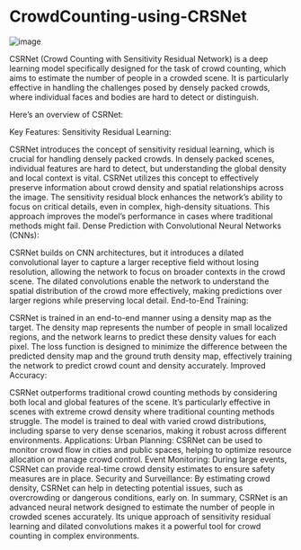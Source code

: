 # CrowdCounting-using-CRSNet

![image](https://github.com/user-attachments/assets/08c008e5-815e-43a9-b352-3ee32a8d811f)


CSRNet (Crowd Counting with Sensitivity Residual Network) is a deep learning model specifically designed for the task of crowd counting, which aims to estimate the number of people in a crowded scene. It is particularly effective in handling the challenges posed by densely packed crowds, where individual faces and bodies are hard to detect or distinguish.

Here’s an overview of CSRNet:

Key Features:
Sensitivity Residual Learning:

CSRNet introduces the concept of sensitivity residual learning, which is crucial for handling densely packed crowds. In densely packed scenes, individual features are hard to detect, but understanding the global density and local context is vital. CSRNet utilizes this concept to effectively preserve information about crowd density and spatial relationships across the image.
The sensitivity residual block enhances the network’s ability to focus on critical details, even in complex, high-density situations. This approach improves the model’s performance in cases where traditional methods might fail.
Dense Prediction with Convolutional Neural Networks (CNNs):

CSRNet builds on CNN architectures, but it introduces a dilated convolutional layer to capture a larger receptive field without losing resolution, allowing the network to focus on broader contexts in the crowd scene.
The dilated convolutions enable the network to understand the spatial distribution of the crowd more effectively, making predictions over larger regions while preserving local detail.
End-to-End Training:

CSRNet is trained in an end-to-end manner using a density map as the target. The density map represents the number of people in small localized regions, and the network learns to predict these density values for each pixel.
The loss function is designed to minimize the difference between the predicted density map and the ground truth density map, effectively training the network to predict crowd count and density accurately.
Improved Accuracy:

CSRNet outperforms traditional crowd counting methods by considering both local and global features of the scene. It’s particularly effective in scenes with extreme crowd density where traditional counting methods struggle.
The model is trained to deal with varied crowd distributions, including sparse to very dense scenarios, making it robust across different environments.
Applications:
Urban Planning: CSRNet can be used to monitor crowd flow in cities and public spaces, helping to optimize resource allocation or manage crowd control.
Event Monitoring: During large events, CSRNet can provide real-time crowd density estimates to ensure safety measures are in place.
Security and Surveillance: By estimating crowd density, CSRNet can help in detecting potential issues, such as overcrowding or dangerous conditions, early on.
In summary, CSRNet is an advanced neural network designed to estimate the number of people in crowded scenes accurately. Its unique approach of sensitivity residual learning and dilated convolutions makes it a powerful tool for crowd counting in complex environments.
